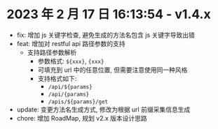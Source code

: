 # 2023 年 2 月 17 日 16:13:54 - v1.4.x

-   fix: 增加 js 关键字检查, 避免生成的方法名包含 js 关键字导致出错
-   feat: 增加对 restful api 路径参数的支持
    -   支持路径参数解析
        -   参数格式: `${xxx}`, `{xxx}`
        -   可填充到 url 中的任意位置, 但需要注意使用同一种风格
        -   支持格式如下:
            -   `/api/${params}`
            -   `/api/{params}`
            -   `/apis/${params}/get`
-   update: 变更方法名生成方式, 修改为根据 url 前缀采集信息生成
-   chore: 增加 RoadMap, 规划 v2.x 版本设计思路
